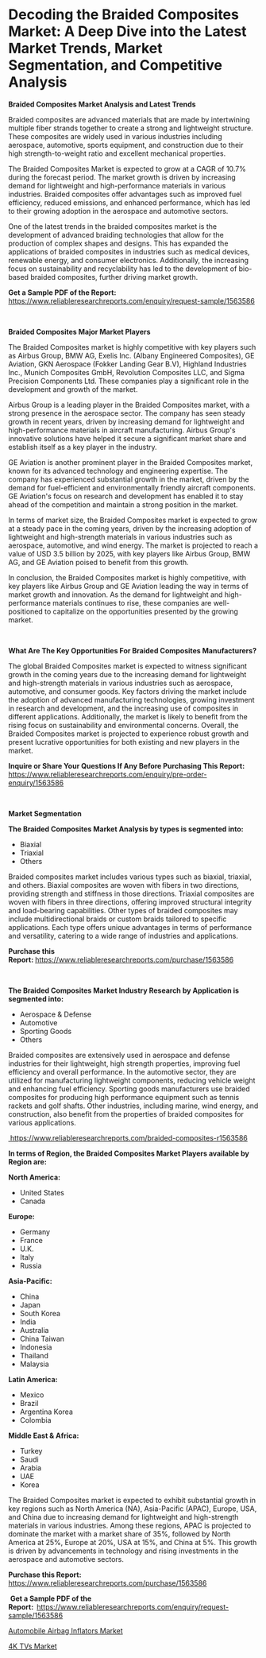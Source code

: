 <p><h1>Decoding the Braided Composites Market: A Deep Dive into the Latest Market Trends, Market Segmentation, and Competitive Analysis</h1></p><p><strong>Braided Composites Market Analysis and Latest Trends</strong></p>
<p><p>Braided composites are advanced materials that are made by intertwining multiple fiber strands together to create a strong and lightweight structure. These composites are widely used in various industries including aerospace, automotive, sports equipment, and construction due to their high strength-to-weight ratio and excellent mechanical properties.</p><p>The Braided Composites Market is expected to grow at a CAGR of 10.7% during the forecast period. The market growth is driven by increasing demand for lightweight and high-performance materials in various industries. Braided composites offer advantages such as improved fuel efficiency, reduced emissions, and enhanced performance, which has led to their growing adoption in the aerospace and automotive sectors.</p><p>One of the latest trends in the braided composites market is the development of advanced braiding technologies that allow for the production of complex shapes and designs. This has expanded the applications of braided composites in industries such as medical devices, renewable energy, and consumer electronics. Additionally, the increasing focus on sustainability and recyclability has led to the development of bio-based braided composites, further driving market growth.</p></p>
<p><strong>Get a Sample PDF of the Report:&nbsp;</strong> <a href="https://www.reliableresearchreports.com/enquiry/request-sample/1563586">https://www.reliableresearchreports.com/enquiry/request-sample/1563586</a></p>
<p>&nbsp;</p>
<p><strong>Braided Composites Major Market Players</strong></p>
<p><p>The Braided Composites market is highly competitive with key players such as Airbus Group, BMW AG, Exelis Inc. (Albany Engineered Composites), GE Aviation, GKN Aerospace (Fokker Landing Gear B.V), Highland Industries Inc., Munich Composites GmbH, Revolution Composites LLC, and Sigma Precision Components Ltd. These companies play a significant role in the development and growth of the market.</p><p>Airbus Group is a leading player in the Braided Composites market, with a strong presence in the aerospace sector. The company has seen steady growth in recent years, driven by increasing demand for lightweight and high-performance materials in aircraft manufacturing. Airbus Group's innovative solutions have helped it secure a significant market share and establish itself as a key player in the industry.</p><p>GE Aviation is another prominent player in the Braided Composites market, known for its advanced technology and engineering expertise. The company has experienced substantial growth in the market, driven by the demand for fuel-efficient and environmentally friendly aircraft components. GE Aviation's focus on research and development has enabled it to stay ahead of the competition and maintain a strong position in the market.</p><p>In terms of market size, the Braided Composites market is expected to grow at a steady pace in the coming years, driven by the increasing adoption of lightweight and high-strength materials in various industries such as aerospace, automotive, and wind energy. The market is projected to reach a value of USD 3.5 billion by 2025, with key players like Airbus Group, BMW AG, and GE Aviation poised to benefit from this growth.</p><p>In conclusion, the Braided Composites market is highly competitive, with key players like Airbus Group and GE Aviation leading the way in terms of market growth and innovation. As the demand for lightweight and high-performance materials continues to rise, these companies are well-positioned to capitalize on the opportunities presented by the growing market.</p></p>
<p>&nbsp;</p>
<p><strong>What Are The Key Opportunities For Braided Composites Manufacturers?</strong></p>
<p><p>The global Braided Composites market is expected to witness significant growth in the coming years due to the increasing demand for lightweight and high-strength materials in various industries such as aerospace, automotive, and consumer goods. Key factors driving the market include the adoption of advanced manufacturing technologies, growing investment in research and development, and the increasing use of composites in different applications. Additionally, the market is likely to benefit from the rising focus on sustainability and environmental concerns. Overall, the Braided Composites market is projected to experience robust growth and present lucrative opportunities for both existing and new players in the market.</p></p>
<p><strong>Inquire or Share Your Questions If Any Before Purchasing This Report:</strong> <a href="https://www.reliableresearchreports.com/enquiry/pre-order-enquiry/1563586">https://www.reliableresearchreports.com/enquiry/pre-order-enquiry/1563586</a></p>
<p>&nbsp;</p>
<p><strong>Market Segmentation</strong></p>
<p><strong>The Braided Composites Market Analysis by types is segmented into:</strong></p>
<p><ul><li>Biaxial</li><li>Triaxial</li><li>Others</li></ul></p>
<p><p>Braided composites market includes various types such as biaxial, triaxial, and others. Biaxial composites are woven with fibers in two directions, providing strength and stiffness in those directions. Triaxial composites are woven with fibers in three directions, offering improved structural integrity and load-bearing capabilities. Other types of braided composites may include multidirectional braids or custom braids tailored to specific applications. Each type offers unique advantages in terms of performance and versatility, catering to a wide range of industries and applications.</p></p>
<p><strong>Purchase this Report:&nbsp;</strong><a href="https://www.reliableresearchreports.com/purchase/1563586">https://www.reliableresearchreports.com/purchase/1563586</a></p>
<p>&nbsp;</p>
<p><strong>The Braided Composites Market Industry Research by Application is segmented into:</strong></p>
<p><ul><li>Aerospace & Defense</li><li>Automotive</li><li>Sporting Goods</li><li>Others</li></ul></p>
<p><p>Braided composites are extensively used in aerospace and defense industries for their lightweight, high strength properties, improving fuel efficiency and overall performance. In the automotive sector, they are utilized for manufacturing lightweight components, reducing vehicle weight and enhancing fuel efficiency. Sporting goods manufacturers use braided composites for producing high performance equipment such as tennis rackets and golf shafts. Other industries, including marine, wind energy, and construction, also benefit from the properties of braided composites for various applications.</p></p>
<p><a href="https://www.reliableresearchreports.com/braided-composites-r1563586">&nbsp;https://www.reliableresearchreports.com/braided-composites-r1563586</a></p>
<p><strong>In terms of Region, the Braided Composites Market Players available by Region are:</strong></p>
<p>
    <p> <strong> North America: </strong>
        <ul>
            <li>United States</li>
            <li>Canada</li>
        </ul>
        </p> 
    <p> <strong> Europe: </strong>
        <ul>
            <li>Germany</li>
            <li>France</li>
            <li>U.K.</li>
            <li>Italy</li>
            <li>Russia</li>
        </ul>
        </p> 
    <p> <strong> Asia-Pacific: </strong>
        <ul>
            <li>China</li>
            <li>Japan</li>
            <li>South Korea</li>
            <li>India</li>
            <li>Australia</li>
            <li>China Taiwan</li>
            <li>Indonesia</li>
            <li>Thailand</li>
            <li>Malaysia</li>
        </ul>
        </p> 
    <p> <strong> Latin America: </strong>
        <ul>
            <li>Mexico</li>
            <li>Brazil</li>
            <li>Argentina Korea</li>
            <li>Colombia</li>
        </ul>
        </p> 
    <p> <strong> Middle East & Africa: </strong>
        <ul>
            <li>Turkey</li>
            <li>Saudi</li>
            <li>Arabia</li>
            <li>UAE</li>
            <li>Korea</li>
        </ul>
    </p>
    </p>
<p><p>The Braided Composites market is expected to exhibit substantial growth in key regions such as North America (NA), Asia-Pacific (APAC), Europe, USA, and China due to increasing demand for lightweight and high-strength materials in various industries. Among these regions, APAC is projected to dominate the market with a market share of 35%, followed by North America at 25%, Europe at 20%, USA at 15%, and China at 5%. This growth is driven by advancements in technology and rising investments in the aerospace and automotive sectors.</p></p>
<p><strong>Purchase this Report: </strong><a href="https://www.reliableresearchreports.com/purchase/1563586">https://www.reliableresearchreports.com/purchase/1563586</a></p>
<p>&nbsp;<strong>Get a Sample PDF of the Report:&nbsp;&nbsp;</strong><a href="https://www.reliableresearchreports.com/enquiry/request-sample/1563586">https://www.reliableresearchreports.com/enquiry/request-sample/1563586</a></p>
<p><strong></strong></p>
<p><p><a href="https://github.com/irjbaube82/Market-Research-Report-List-1/blob/main/automobile-airbag-inflators-market.md">Automobile Airbag Inflators Market</a></p><p><a href="https://view.publitas.com/reportprime-1/4k-tvs-market-size-share-trends-analysis-report-by-product-55-inch-65-inch-others-and-segment-forecasts-2024-2031/">4K TVs Market</a></p></p>